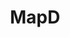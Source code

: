 ---
codehost: https://github.com/https://github.com/mapd
facebook: https://facebook.com/mapdinc
linkedin: https://linkedin.com/company/mapd
logohandle: mapd
sort: mapd
title: MapD
twitter: https://x.com/mapd
website: https://www.mapd.com/
youtube: https://youtube.com/channel/UCH8ag3Pm9-FBLKhq9dBBxcw
---